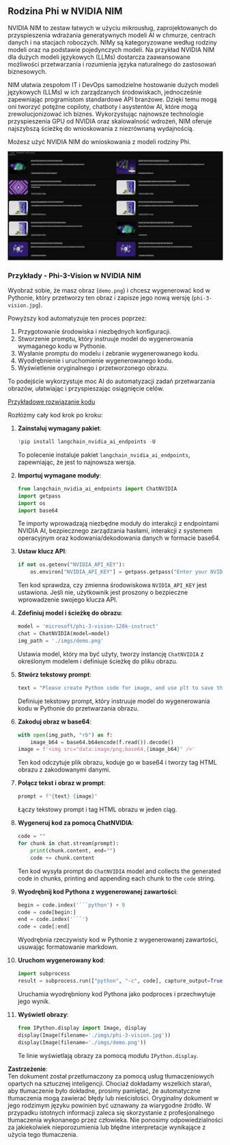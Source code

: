 ## Rodzina Phi w NVIDIA NIM

NVIDIA NIM to zestaw łatwych w użyciu mikrousług, zaprojektowanych do przyspieszenia wdrażania generatywnych modeli AI w chmurze, centrach danych i na stacjach roboczych. NIMy są kategoryzowane według rodziny modeli oraz na podstawie pojedynczych modeli. Na przykład NVIDIA NIM dla dużych modeli językowych (LLMs) dostarcza zaawansowane możliwości przetwarzania i rozumienia języka naturalnego do zastosowań biznesowych.

NIM ułatwia zespołom IT i DevOps samodzielne hostowanie dużych modeli językowych (LLMs) w ich zarządzanych środowiskach, jednocześnie zapewniając programistom standardowe API branżowe. Dzięki temu mogą oni tworzyć potężne copiloty, chatboty i asystentów AI, które mogą zrewolucjonizować ich biznes. Wykorzystując najnowsze technologie przyspieszenia GPU od NVIDIA oraz skalowalność wdrożeń, NIM oferuje najszybszą ścieżkę do wnioskowania z niezrównaną wydajnością.

Możesz użyć NVIDIA NIM do wnioskowania z modeli rodziny Phi.

![nim](../../../../../translated_images/Phi-NIM.45af94d89220fbbbc85f8da0379150a29cc88c3dd8ec417b1d3b7237bbe1c58a.pl.png)

### **Przykłady - Phi-3-Vision w NVIDIA NIM**

Wyobraź sobie, że masz obraz (`demo.png`) i chcesz wygenerować kod w Pythonie, który przetworzy ten obraz i zapisze jego nową wersję (`phi-3-vision.jpg`).

Powyższy kod automatyzuje ten proces poprzez:

1. Przygotowanie środowiska i niezbędnych konfiguracji.
2. Stworzenie promptu, który instruuje model do wygenerowania wymaganego kodu w Pythonie.
3. Wysłanie promptu do modelu i zebranie wygenerowanego kodu.
4. Wyodrębnienie i uruchomienie wygenerowanego kodu.
5. Wyświetlenie oryginalnego i przetworzonego obrazu.

To podejście wykorzystuje moc AI do automatyzacji zadań przetwarzania obrazów, ułatwiając i przyspieszając osiągnięcie celów.

[Przykładowe rozwiązanie kodu](../../../../../code/06.E2E/E2E_Nvidia_NIM_Phi3_Vision.ipynb)

Rozłóżmy cały kod krok po kroku:

1. **Zainstaluj wymagany pakiet**:
    ```python
    !pip install langchain_nvidia_ai_endpoints -U
    ```  
    To polecenie instaluje pakiet `langchain_nvidia_ai_endpoints`, zapewniając, że jest to najnowsza wersja.

2. **Importuj wymagane moduły**:
    ```python
    from langchain_nvidia_ai_endpoints import ChatNVIDIA
    import getpass
    import os
    import base64
    ```  
    Te importy wprowadzają niezbędne moduły do interakcji z endpointami NVIDIA AI, bezpiecznego zarządzania hasłami, interakcji z systemem operacyjnym oraz kodowania/dekodowania danych w formacie base64.

3. **Ustaw klucz API**:
    ```python
    if not os.getenv("NVIDIA_API_KEY"):
        os.environ["NVIDIA_API_KEY"] = getpass.getpass("Enter your NVIDIA API key: ")
    ```  
    Ten kod sprawdza, czy zmienna środowiskowa `NVIDIA_API_KEY` jest ustawiona. Jeśli nie, użytkownik jest proszony o bezpieczne wprowadzenie swojego klucza API.

4. **Zdefiniuj model i ścieżkę do obrazu**:
    ```python
    model = 'microsoft/phi-3-vision-128k-instruct'
    chat = ChatNVIDIA(model=model)
    img_path = './imgs/demo.png'
    ```  
    Ustawia model, który ma być użyty, tworzy instancję `ChatNVIDIA` z określonym modelem i definiuje ścieżkę do pliku obrazu.

5. **Stwórz tekstowy prompt**:
    ```python
    text = "Please create Python code for image, and use plt to save the new picture under imgs/ and name it phi-3-vision.jpg."
    ```  
    Definiuje tekstowy prompt, który instruuje model do wygenerowania kodu w Pythonie do przetwarzania obrazu.

6. **Zakoduj obraz w base64**:
    ```python
    with open(img_path, "rb") as f:
        image_b64 = base64.b64encode(f.read()).decode()
    image = f'<img src="data:image/png;base64,{image_b64}" />'
    ```  
    Ten kod odczytuje plik obrazu, koduje go w base64 i tworzy tag HTML obrazu z zakodowanymi danymi.

7. **Połącz tekst i obraz w prompt**:
    ```python
    prompt = f"{text} {image}"
    ```  
    Łączy tekstowy prompt i tag HTML obrazu w jeden ciąg.

8. **Wygeneruj kod za pomocą ChatNVIDIA**:
    ```python
    code = ""
    for chunk in chat.stream(prompt):
        print(chunk.content, end="")
        code += chunk.content
    ```  
    Ten kod wysyła prompt do `ChatNVIDIA` model and collects the generated code in chunks, printing and appending each chunk to the `code` string.

9. **Wyodrębnij kod Pythona z wygenerowanej zawartości**:
    ```python
    begin = code.index('```python') + 9  
    code = code[begin:]  
    end = code.index('```')
    code = code[:end]
    ```  
    Wyodrębnia rzeczywisty kod w Pythonie z wygenerowanej zawartości, usuwając formatowanie markdown.

10. **Uruchom wygenerowany kod**:
    ```python
    import subprocess
    result = subprocess.run(["python", "-c", code], capture_output=True)
    ```  
    Uruchamia wyodrębniony kod Pythona jako podproces i przechwytuje jego wynik.

11. **Wyświetl obrazy**:
    ```python
    from IPython.display import Image, display
    display(Image(filename='./imgs/phi-3-vision.jpg'))
    display(Image(filename='./imgs/demo.png'))
    ```  
    Te linie wyświetlają obrazy za pomocą modułu `IPython.display`.

**Zastrzeżenie**:  
Ten dokument został przetłumaczony za pomocą usług tłumaczeniowych opartych na sztucznej inteligencji. Chociaż dokładamy wszelkich starań, aby tłumaczenie było dokładne, prosimy pamiętać, że automatyczne tłumaczenia mogą zawierać błędy lub nieścisłości. Oryginalny dokument w jego rodzimym języku powinien być uznawany za wiarygodne źródło. W przypadku istotnych informacji zaleca się skorzystanie z profesjonalnego tłumaczenia wykonanego przez człowieka. Nie ponosimy odpowiedzialności za jakiekolwiek nieporozumienia lub błędne interpretacje wynikające z użycia tego tłumaczenia.